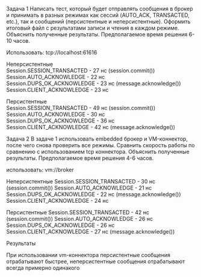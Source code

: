 Задача 1
Написать тест, который будет отправлять сообщения в брокер и принимать в разных режимах как сессий (AUTO_ACK, TRANSACTED, etc.),
так и сообщений (персистентные и неперсистентные).
Оформить итоговый файл с результатами записи и чтения в каждом режиме.
Объяснить полученные результаты.
Предполагаемое время решения 6-10 часов.

Использовать: tcp://localhost:61616

Неперсистентные                                                                                                                           
Session.SESSION_TRANSACTED - 27 нс (session.commit())                                                                                     
Session.AUTO_ACKNOWLEDGE - 22 нс                                                                                                          
Session.DUPS_OK_ACKNOWLEDGE - 23 нс (message.acknowledge())                                                                               
Session.CLIENT_ACKNOWLEDGE - 23 нс                                                                                                        

Персистентные                                                                                                                             
Session.SESSION_TRANSACTED - 49 нс (session.commit())
Session.AUTO_ACKNOWLEDGE - 30 нс                                                                                                          
Session.DUPS_OK_ACKNOWLEDGE - 36 нс                                                                                                       
Session.CLIENT_ACKNOWLEDGE - 42 нс (message.acknowledge())                                                                                


Задача 2
В задаче 1 использовать embedded брокер и VM-коннектор, после чего снова проверить все режимы.
Сравнить скорость работы по сравнению с использованием tcp коннектора. Объяснить полученные результаты.
Предполагаемое время решения 4-6 часов.

использовать: vm://broker

Неперсистентные
Session.SESSION_TRANSACTED - 30 нс (session.commit())
Session.AUTO_ACKNOWLEDGE - 21 нс
Session.DUPS_OK_ACKNOWLEDGE - 22 нс (message.acknowledge())
Session.CLIENT_ACKNOWLEDGE - 24 нс

Персистентные
Session.SESSION_TRANSACTED - 42 нс (session.commit())
Session.AUTO_ACKNOWLEDGE - 26 нс
Session.DUPS_OK_ACKNOWLEDGE - 26 нс
Session.CLIENT_ACKNOWLEDGE - 27 нс (message.acknowledge())


Результаты

При использовании vm-коннектора персистентные сообщения отрабатывают быстрее, неперсистентные сообщения 
отрабатывают всегда примерно одинакого
